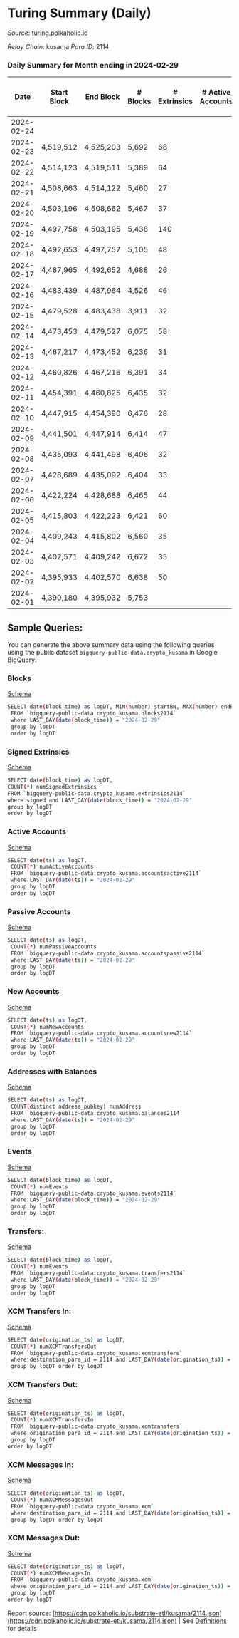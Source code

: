 # Turing Summary (Daily)

_Source_: [turing.polkaholic.io](https://turing.polkaholic.io)

*Relay Chain*: kusama
*Para ID*: 2114



### Daily Summary for Month ending in 2024-02-29


| Date    | Start Block | End Block | # Blocks | # Extrinsics | # Active Accounts | # Passive Accounts | # New Accounts | # Addresses | # Events  | # Transfers ($USD) | # XCM Transfers In ($USD) | # XCM Transfers Out ($USD) | # XCM In | # XCM Out | Issues |
|---------|-------------|-----------|----------|--------------|-------------------|--------------------|----------------|-------------|-----------|--------------------|---------------------------|----------------------------|----------|-----------|--------|
| 2024-02-24 |  |  |  |  |  |  |  |  |  |   |   |   |  |  |  |
| 2024-02-23 | 4,519,512 | 4,525,203 | 5,692 | 68 |  |  |  | 10,184 | 93,258 | 26  |   |   |  |  |  |
| 2024-02-22 | 4,514,123 | 4,519,511 | 5,389 | 64 |  |  |  | 10,183 | 83,257 | 32  |   |   |  |  |  |
| 2024-02-21 | 4,508,663 | 4,514,122 | 5,460 | 27 |  |  |  | 10,177 | 83,095 | 9  |   |   |  |  |  |
| 2024-02-20 | 4,503,196 | 4,508,662 | 5,467 | 37 |  |  |  | 10,177 | 83,196 | 14  |   |   |  |  |  |
| 2024-02-19 | 4,497,758 | 4,503,195 | 5,438 | 140 |  |  |  | 10,175 | 84,024 | 50  |   |   |  |  |  |
| 2024-02-18 | 4,492,653 | 4,497,757 | 5,105 | 48 |  |  |  | 10,173 | 72,525 | 9  |   |   |  |  |  |
| 2024-02-17 | 4,487,965 | 4,492,652 | 4,688 | 26 |  |  |  | 10,173 | 68,550 | 5  |   |   |  |  |  |
| 2024-02-16 | 4,483,439 | 4,487,964 | 4,526 | 46 |  |  |  | 10,174 | 68,423 | 13  |   |   |  |  |  |
| 2024-02-15 | 4,479,528 | 4,483,438 | 3,911 | 32 |  |  |  | 10,173 | 59,946 | 7  |   |   |  |  |  |
| 2024-02-14 | 4,473,453 | 4,479,527 | 6,075 | 58 |  |  |  | 10,171 | 104,529 | 10  |   |   |  |  |  |
| 2024-02-13 | 4,467,217 | 4,473,452 | 6,236 | 31 |  |  |  | 10,170 | 113,921 | 4  |   |   |  |  |  |
| 2024-02-12 | 4,460,826 | 4,467,216 | 6,391 | 34 |  |  |  | 10,170 | 105,275 | 10  |   |   |  |  |  |
| 2024-02-11 | 4,454,391 | 4,460,825 | 6,435 | 32 |  |  |  | 10,170 | 114,493 | 7  |   |   |  |  |  |
| 2024-02-10 | 4,447,915 | 4,454,390 | 6,476 | 28 |  |  |  | 10,170 | 114,411 | 8  |   |   |  |  |  |
| 2024-02-09 | 4,441,501 | 4,447,914 | 6,414 | 47 |  |  |  | 10,169 | 114,495 | 7  |   |   |  |  |  |
| 2024-02-08 | 4,435,093 | 4,441,498 | 6,406 | 32 |  |  |  | 10,168 | 104,997 | 4  |   |   |  |  |  |
| 2024-02-07 | 4,428,689 | 4,435,092 | 6,404 | 33 |  |  |  | 10,168 | 113,893 | 9  |   |   |  |  |  |
| 2024-02-06 | 4,422,224 | 4,428,688 | 6,465 | 44 |  |  |  | 10,168 | 117,880 | 7  |   |   |  |  |  |
| 2024-02-05 | 4,415,803 | 4,422,223 | 6,421 | 60 |  |  |  | 10,166 | 109,723 | 16  | 5 ($0.22) | 11  |  |  |  |
| 2024-02-04 | 4,409,243 | 4,415,802 | 6,560 | 35 |  |  |  | 10,164 | 124,040 | 6  | 11 ($3.00) | 2  |  |  |  |
| 2024-02-03 | 4,402,571 | 4,409,242 | 6,672 | 35 |  |  |  | 10,163 | 125,781 | 10  | 3 ($4.97) | 2  |  |  |  |
| 2024-02-02 | 4,395,933 | 4,402,570 | 6,638 | 50 |  |  |  | 10,160 | 135,576 | 13  | 6  | 4  |  | 4 |  |
| 2024-02-01 | 4,390,180 | 4,395,932 | 5,753 |  |  |  |  | 10,156 |  |   | 3  | 6  | 3 | 25 |  |

## Sample Queries:
You can generate the above summary data using the following queries using the public dataset `bigquery-public-data.crypto_kusama` in Google BigQuery:


### Blocks 

[Schema](https://github.com/colorfulnotion/substrate-etl/blob/main/schema/blocks.json)

```bash
SELECT date(block_time) as logDT, MIN(number) startBN, MAX(number) endBN, COUNT(*) numBlocks 
 FROM `bigquery-public-data.crypto_kusama.blocks2114`  
 where LAST_DAY(date(block_time)) = "2024-02-29" 
 group by logDT 
 order by logDT
```

### Signed Extrinsics 

[Schema](https://github.com/colorfulnotion/substrate-etl/blob/main/schema/extrinsics.json)

```bash
SELECT date(block_time) as logDT, 
COUNT(*) numSignedExtrinsics 
FROM `bigquery-public-data.crypto_kusama.extrinsics2114`  
where signed and LAST_DAY(date(block_time)) = "2024-02-29" 
group by logDT 
order by logDT
```

### Active Accounts 

[Schema](https://github.com/colorfulnotion/substrate-etl/blob/main/schema/accountsactive.json)

```bash
SELECT date(ts) as logDT, 
 COUNT(*) numActiveAccounts 
 FROM `bigquery-public-data.crypto_kusama.accountsactive2114` 
 where LAST_DAY(date(ts)) = "2024-02-29" 
 group by logDT 
 order by logDT
```

### Passive Accounts 

[Schema](https://github.com/colorfulnotion/substrate-etl/blob/main/schema/accountspassive.json)

```bash
SELECT date(ts) as logDT, 
 COUNT(*) numPassiveAccounts 
 FROM `bigquery-public-data.crypto_kusama.accountspassive2114` 
 where LAST_DAY(date(ts)) = "2024-02-29" 
 group by logDT 
 order by logDT
```

### New Accounts 

[Schema](https://github.com/colorfulnotion/substrate-etl/blob/main/schema/accountsnew.json)

```bash
SELECT date(ts) as logDT, 
 COUNT(*) numNewAccounts 
 FROM `bigquery-public-data.crypto_kusama.accountsnew2114` 
 where LAST_DAY(date(ts)) = "2024-02-29" 
 group by logDT
 order by logDT
```

### Addresses with Balances 

[Schema](https://github.com/colorfulnotion/substrate-etl/blob/main/schema/balances.json)

```bash
SELECT date(ts) as logDT,
 COUNT(distinct address_pubkey) numAddress 
 FROM `bigquery-public-data.crypto_kusama.balances2114` 
 where LAST_DAY(date(ts)) = "2024-02-29" 
 group by logDT 
 order by logDT
```

### Events 

[Schema](https://github.com/colorfulnotion/substrate-etl/blob/main/schema/events.json)

```bash
SELECT date(block_time) as logDT, 
 COUNT(*) numEvents 
 FROM `bigquery-public-data.crypto_kusama.events2114` 
 where LAST_DAY(date(block_time)) = "2024-02-29" 
 group by logDT 
 order by logDT
```

### Transfers:

[Schema](https://github.com/colorfulnotion/substrate-etl/blob/main/schema/transfers.json)

```bash
SELECT date(block_time) as logDT, 
 COUNT(*) numEvents 
 FROM `bigquery-public-data.crypto_kusama.transfers2114` 
 where LAST_DAY(date(block_time)) = "2024-02-29" 
 group by logDT 
 order by logDT
```

### XCM Transfers In: 

[Schema](https://github.com/colorfulnotion/substrate-etl/blob/main/schema/xcmtransfers.json)

```bash
SELECT date(origination_ts) as logDT, 
 COUNT(*) numXCMTransfersOut 
 FROM `bigquery-public-data.crypto_kusama.xcmtransfers` 
 where destination_para_id = 2114 and LAST_DAY(date(origination_ts)) = "2024-02-29" 
 group by logDT order by logDT
```

### XCM Transfers Out: 

[Schema](https://github.com/colorfulnotion/substrate-etl/blob/main/schema/xcmtransfers.json)

```bash
SELECT date(origination_ts) as logDT, 
 COUNT(*) numXCMTransfersIn 
 FROM `bigquery-public-data.crypto_kusama.xcmtransfers` 
 where origination_para_id = 2114 and LAST_DAY(date(origination_ts)) = "2024-02-29" 
 group by logDT 
order by logDT
```

### XCM Messages In: 

[Schema](https://github.com/colorfulnotion/substrate-etl/blob/main/schema/xcm.json)

```bash
SELECT date(origination_ts) as logDT, 
 COUNT(*) numXCMMessagesOut 
 FROM `bigquery-public-data.crypto_kusama.xcm` 
 where destination_para_id = 2114 and LAST_DAY(date(origination_ts)) = "2024-02-29" 
 group by logDT order by logDT
```

### XCM Messages Out: 

[Schema](https://github.com/colorfulnotion/substrate-etl/blob/main/schema/xcm.json)

```bash
SELECT date(origination_ts) as logDT, 
 COUNT(*) numXCMMessagesIn 
 FROM `bigquery-public-data.crypto_kusama.xcm` 
 where origination_para_id = 2114 and LAST_DAY(date(origination_ts)) = "2024-02-29" 
 group by logDT 
order by logDT
```


Report source: [https://cdn.polkaholic.io/substrate-etl/kusama/2114.json](https://cdn.polkaholic.io/substrate-etl/kusama/2114.json) | See [Definitions](/DEFINITIONS.md) for details
